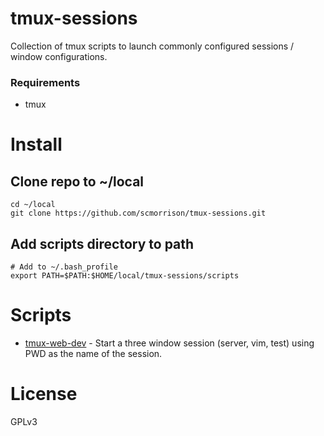 tmux-sessions
=============

Collection of tmux scripts to launch commonly configured sessions / window configurations.

### Requirements

* tmux

# Install

## Clone repo to ~/local
```
cd ~/local
git clone https://github.com/scmorrison/tmux-sessions.git
```

## Add scripts directory to path
```
# Add to ~/.bash_profile
export PATH=$PATH:$HOME/local/tmux-sessions/scripts
```

# Scripts

* [tmux-web-dev] - Start a three window session (server, vim, test) using PWD as the name of the session.

# License

GPLv3

[tmux-web-dev]: scripts/tmux-web-dev
